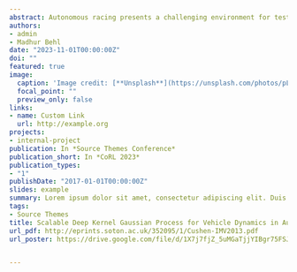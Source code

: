 ```yaml
---
abstract: Autonomous racing presents a challenging environment for testing the limits of autonomous vehicle technology. Accurately modeling the vehicle dynamics (with all forces and tires) is critical for high-speed racing, but it remains a difficult task and requires an intricate balance between run-time computational demands and modeling complexity. Researchers have proposed utilizing learning-based methods such as Gaussian Processes (GP) for learning vehicle dynamics. However, current approaches often oversimplify the modeling process or apply strong assumptions, leading to unrealistic results that cannot translate to real-world settings. In this paper, we proposed DKL-SKIP, a method combining deep kernel learning (DKL) with SKIP-GP, for vehicle dynamics modeling. Our approach outperforms standard GP methods and the Numerical algorithms for Subspace State Space System Identification technique (N4SID) in terms of prediction accuracy. In addition to evaluating DKL-SKIP on real-world data, we also evaluate its performance using a high-fidelity autonomous racing AutoVerse simulator. The results highlight the potential of DKL-SKIP as a promising tool for modeling complex vehicle dynamics in both real-world and simulated environments.
authors:
- admin
- Madhur Behl
date: "2023-11-01T00:00:00Z"
doi: ""
featured: true
image:
  caption: 'Image credit: [**Unsplash**](https://unsplash.com/photos/pLCdAaMFLTE)'
  focal_point: ""
  preview_only: false
links:
- name: Custom Link
  url: http://example.org
projects:
- internal-project
publication: In *Source Themes Conference*
publication_short: In *CoRL 2023*
publication_types:
- "1"
publishDate: "2017-01-01T00:00:00Z"
slides: example
summary: Lorem ipsum dolor sit amet, consectetur adipiscing elit. Duis posuere tellus ac convallis placerat. Proin tincidunt magna sed ex sollicitudin condimentum.
tags:
- Source Themes
title: Scalable Deep Kernel Gaussian Process for Vehicle Dynamics in Autonomous Racing
url_pdf: http://eprints.soton.ac.uk/352095/1/Cushen-IMV2013.pdf
url_poster: https://drive.google.com/file/d/1X7j7fjZ_5uMGaTjjYIBgr75FSJEmYaB0/view?usp=sharing


---
```


<!-- {{% callout note %}}
Click the *Cite* button above to demo the feature to enable visitors to import publication metadata into their reference management software.
{{% /callout %}}

{{% callout note %}}
Click the *Slides* button above to demo Academic's Markdown slides feature.
{{% /callout %}}

Supplementary notes can be added here, including [code and math](https://sourcethemes.com/academic/docs/writing-markdown-latex/). -->

